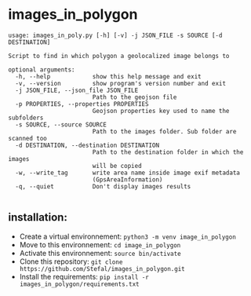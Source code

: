 # images_in_polygon
```
usage: images_in_poly.py [-h] [-v] -j JSON_FILE -s SOURCE [-d DESTINATION]

Script to find in which polygon a geolocalized image belongs to

optional arguments:
  -h, --help            show this help message and exit
  -v, --version         show program's version number and exit
  -j JSON_FILE, --json_file JSON_FILE
                        Path to the geojson file
  -p PROPERTIES, --properties PROPERTIES
                        Geojson properties key used to name the subfolders
  -s SOURCE, --source SOURCE
                        Path to the images folder. Sub folder are scanned too
  -d DESTINATION, --destination DESTINATION
                        Path to the destination folder in which the images
                        will be copied
  -w, --write_tag       write area name inside image exif metadata
                        (GpsAreaInformation)
  -q, --quiet           Don't display images results
                        
```
                        
## installation:

+ Create a virtual environnement: `python3 -m venv image_in_polygon`
+ Move to this environnement: `cd image_in_polygon`
+ Activate this environnement: `source bin/activate`
+ Clone this repository: `git clone https://github.com/Stefal/images_in_polygon.git`
+ Install the requirements: `pip install -r images_in_polygon/requirements.txt`

